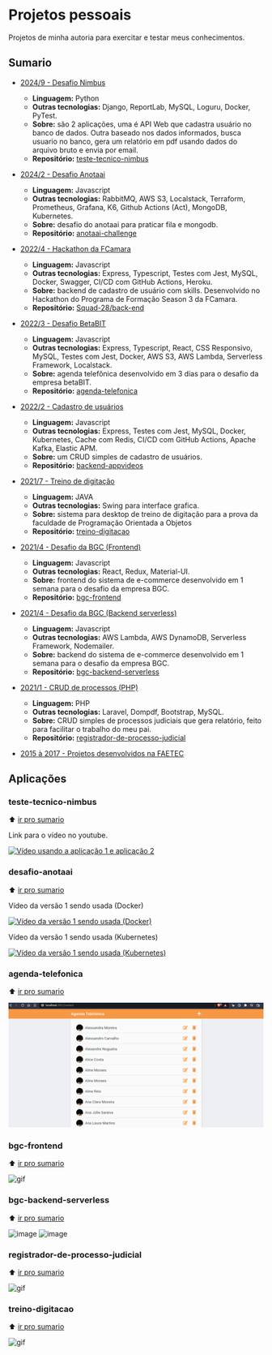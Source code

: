 # Projetos pessoais

Projetos de minha autoria para exercitar e testar meus conhecimentos. 

## Sumario

- [2024/9 - Desafio Nimbus](#teste-tecnico-nimbus)
  - **Linguagem:** Python
  - **Outras tecnologias:** Django, ReportLab, MySQL, Loguru, Docker, PyTest.
  - **Sobre:** são 2 aplicações, uma é API Web que cadastra usuário no banco de dados. Outra baseado nos dados informados, busca usuario no banco, gera um relatório em pdf usando dados do arquivo bruto e envia por email.
  - **Repositório:** [teste-tecnico-nimbus](https://github.com/deirofelippe/teste-tecnico-nimbus)

- [2024/2 - Desafio Anotaai](#desafio-anotaai)
  - **Linguagem:** Javascript
  - **Outras tecnologias:** RabbitMQ, AWS S3, Localstack, Terraform, Prometheus, Grafana, K6, Github Actions (Act), MongoDB, Kubernetes.
  - **Sobre:** desafio do anotaai para praticar fila e mongodb.
  - **Repositório:** [anotaai-challenge](https://github.com/deirofelippe/anotaai-challenge)

- [2022/4 - Hackathon da FCamara](#)
  - **Linguagem:** Javascript
  - **Outras tecnologias:** Express, Typescript, Testes com Jest, MySQL, Docker, Swagger, CI/CD com GitHub Actions, Heroku.
  - **Sobre:** backend de cadastro de usuário com skills. Desenvolvido no Hackathon do Programa de Formação Season 3 da FCamara.
  - **Repositório:** [Squad-28/back-end](https://github.com/Squad-28/back-end)

- [2022/3 - Desafio BetaBIT](#agenda-telefonica)
  - **Linguagem:** Javascript
  - **Outras tecnologias:** Express, Typescript, React, CSS Responsivo, MySQL, Testes com Jest, Docker, AWS S3, AWS Lambda, Serverless Framework, Localstack.
  - **Sobre:** agenda telefônica desenvolvido em 3 dias para o desafio da empresa betaBIT.
  - **Repositório:** [agenda-telefonica](https://github.com/felippedesouza/agenda-telefonica)

- [2022/2 - Cadastro de usuários](#)
  - **Linguagem:** Javascript
  - **Outras tecnologias:** Express, Testes com Jest, MySQL, Docker, Kubernetes, Cache com Redis, CI/CD com GitHub Actions, Apache Kafka, Elastic APM.
  - **Sobre:** um CRUD simples de cadastro de usuários. 
  - **Repositório:** [backend-appvideos](https://github.com/felippedesouza/backend-appvideos)

- [2021/7 - Treino de digitação](#treino-digitacao)
  - **Linguagem:** JAVA
  - **Outras tecnologias:** Swing para interface grafica.
  - **Sobre:** sistema para desktop de treino de digitação para a prova da faculdade de Programação Orientada a Objetos 
  - **Repositório:** [treino-digitacao](https://github.com/felippedesouza/treino-digitacao)
  
- [2021/4 - Desafio da BGC (Frontend)](#bgc-frontend)
  - **Linguagem:** Javascript
  - **Outras tecnologias:** React, Redux, Material-UI.
  - **Sobre:** frontend do sistema de e-commerce desenvolvido em 1 semana para o desafio da empresa BGC.
  - **Repositório:** [bgc-frontend](https://github.com/felippedesouza/bgc-frontend)

- [2021/4 - Desafio da BGC (Backend serverless)](#bgc-backend-serverless)
  - **Linguagem:** Javascript
  - **Outras tecnologias:** AWS Lambda, AWS DynamoDB, Serverless Framework, Nodemailer.
  - **Sobre:** backend do sistema de e-commerce desenvolvido em 1 semana para o desafio da empresa BGC.
  - **Repositório:** [bgc-backend-serverless](https://github.com/felippedesouza/bgc-backend-serverless)

- [2021/1 - CRUD de processos (PHP)](#registrador-de-processo-judicial)
   - **Linguagem:** PHP
   - **Outras tecnologias:** Laravel, Dompdf, Bootstrap, MySQL.
   - **Sobre:** CRUD simples de processos judiciais que gera relatório, feito para facilitar o trabalho do meu pai.
   - **Repositório:** [registrador-de-processo-judicial](https://github.com/felippedesouza/registrador-de-processo-judicial)

- [2015 à 2017 - Projetos desenvolvidos na FAETEC](#)

## Aplicações

### teste-tecnico-nimbus

:arrow_up: [ir pro sumario](#sumario)

Link para o vídeo no youtube.

[![Vídeo usando a aplicação 1 e aplicação 2](https://img.youtube.com/vi/qYRlWUg0b0I/0.jpg)](https://www.youtube.com/watch?v=qYRlWUg0b0I)

### desafio-anotaai

:arrow_up: [ir pro sumario](#sumario)

Vídeo da versão 1 sendo usada (Docker)

[![Vídeo da versão 1 sendo usada (Docker)](https://img.youtube.com/vi/1wTzJHnSl2M/0.jpg)](https://www.youtube.com/watch?v=1wTzJHnSl2M)

Vídeo da versão 1 sendo usada (Kubernetes)

[![Vídeo da versão 1 sendo usada (Kubernetes)](https://img.youtube.com/vi/xRRKmhuxGw8/0.jpg)](https://www.youtube.com/watch?v=xRRKmhuxGw8)

### agenda-telefonica

:arrow_up: [ir pro sumario](#sumario)

![image](https://raw.githubusercontent.com/deirofelippe/agenda-telefonica/refs/heads/main/img/v1/1.png)

### bgc-frontend

:arrow_up: [ir pro sumario](#sumario)

![gif](https://raw.githubusercontent.com/felippedesouza/bgc-frontend/main/screenshots/usando.gif)

### bgc-backend-serverless

:arrow_up: [ir pro sumario](#sumario)

![image](https://raw.githubusercontent.com/felippedesouza/bgc-frontend/main/screenshots/v3-1.png)
![image](https://raw.githubusercontent.com/felippedesouza/bgc-frontend/main/screenshots/v3-2.png)

### registrador-de-processo-judicial

:arrow_up: [ir pro sumario](#sumario)

![gif](https://raw.githubusercontent.com/felippedesouza/registrador-de-processo-judicial/master/img/usando.gif)

### treino-digitacao

:arrow_up: [ir pro sumario](#sumario)

![gif](https://raw.githubusercontent.com/felippedesouza/treino-digitacao/main/screenshots/usando.gif)
